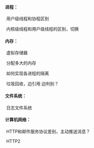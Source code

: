 #### 进程：

​	用户级线程和协程区别

​	内核级线程和用户级线程的区别，切换





#### 内存：

​	虚拟存储器

​	分配多大的内存

​	如何实现各进程的隔离

​	垃圾回收，边引用 边判别？



#### 文件系统：

​	日志文件系统





#### 计算机网络：

​	HTTP和邮件服务协议差别，主动推送消息？

​	HTTP2